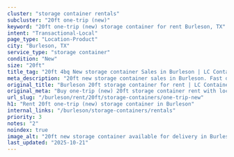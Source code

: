 ```yaml
---
cluster: "storage container rentals"
subcluster: "20ft one-trip (new)"
keyword: "20ft one-trip (new) storage container for rent Burleson, TX"
intent: "Transactional-Local"
page_type: "Location-Product"
city: "Burleson, TX"
service_type: "storage container"
condition: "New"
size: "20ft"
title_tag: "20ft 4bq New storage container Sales in Burleson | LC Container"
meta_description: "20ft new storage container sales in Burleson. Fast delivery, competitive pricing. Serving storage containers area. Quote ID: BFN. Call (214) 524-4168 for your free quote today."
original_title: "Burleson 20ft storage container for rent | LC Container"
original_meta: "Buy one-trip (new) 20ft storage container rent with local delivery in Burleson, TX. LC Container — local Since 2003. Request a fast quote today."
url_slug: "/burleson/rent/20ft/storage-containers/one-trip-new"
h1: "Rent 20ft one-trip (new) storage container in Burleson"
internal_links: "/burleson/storage-containers/rentals"
priority: 3
notes: "2"
noindex: true
image_alt: "20ft new storage container available for delivery in Burleson"
last_updated: "2025-10-21"
---
```


<!-- TODO: Add unique city/inventory copy, images, and internal links here. -->
